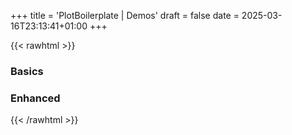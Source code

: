 +++
title = 'PlotBoilerplate | Demos'
draft = false
date = 2025-03-16T23:13:41+01:00
+++

{{< rawhtml >}}
<!-- Note: this document is generated by a bash script. Do not modify manually. -->

<h3>Basics</h3>
<div class="full-width align-center">
   <div class="demo-box-basic">
      <a class="no-decoration" href="/repo/demos/basic-BezierPath/index.html">
         <div style="background-image: url('https://plotboilerplate.io/repo/screenshots/screenshot-20200513-basic-bezierpath.png');"></div>
      </a>
   </div>
   <div class="demo-box-basic">
      <a class="no-decoration" href="/repo/demos/basic-Circle/index.html">
         <div style="background-image: url('https://plotboilerplate.io/repo/screenshots/screenshot-20200518-basic-circle.png');"></div>
      </a>
   </div>
   <div class="demo-box-basic">
      <a class="no-decoration" href="/repo/demos/basic-CircleSector/index.html">
         <div style="background-image: url('https://plotboilerplate.io/repo/screenshots/screenshot-20210110-0-circlesector.png');"></div>
      </a>
   </div>
   <div class="demo-box-basic">
      <a class="no-decoration" href="/repo/demos/basic-Line/index.html">
         <div style="background-image: url('https://plotboilerplate.io/repo/screenshots/screenshot-20200518-basic-line.png');"></div>
      </a>
   </div>
   <div class="demo-box-basic">
      <a class="no-decoration" href="/repo/demos/basic-PBImage/index.html">
         <div style="background-image: url('https://plotboilerplate.io/repo/screenshots/screenshot-20200518-basic-image.png');"></div>
      </a>
   </div>
   <div class="demo-box-basic">
      <a class="no-decoration" href="/repo/demos/basic-PBText/index.html">
         <div style="background-image: url('https://plotboilerplate.io/repo/screenshots/screenshot-20211124-basic-text.png');"></div>
      </a>
   </div>
   <div class="demo-box-basic">
      <a class="no-decoration" href="/repo/demos/basic-Polygon/index.html">
         <div style="background-image: url('https://plotboilerplate.io/repo/screenshots/screenshot-20210330-basic-polygon.png');"></div>
      </a>
   </div>
   <div class="demo-box-basic">
      <a class="no-decoration" href="/repo/demos/basic-Triangle/index.html">
         <div style="background-image: url('https://plotboilerplate.io/repo/screenshots/screenshot-20200518-basic-triangle.png');"></div>
      </a>
   </div>
   <div class="demo-box-basic">
      <a class="no-decoration" href="/repo/demos/basic-Vector/index.html">
         <div style="background-image: url('https://plotboilerplate.io/repo/screenshots/screenshot-20200518-basic-vector.png');"></div>
      </a>
   </div>
   <div class="demo-box-basic">
      <a class="no-decoration" href="/repo/demos/basic-VEllipse/index.html">
         <div style="background-image: url('https://plotboilerplate.io/repo/screenshots/screenshot-20200518-basic-vellipse.png');"></div>
      </a>
   </div>
   <div class="demo-box-basic">
      <a class="no-decoration" href="/repo/demos/basic-VEllipseSector/index.html">
         <div style="background-image: url('https://plotboilerplate.io/repo/screenshots/screenshot-20210324-basic-elliptic-sector.png');"></div>
      </a>
   </div>
   <div class="demo-box-basic">
      <a class="no-decoration" href="/repo/demos/basic-Vertex/index.html">
         <div style="background-image: url('https://plotboilerplate.io/repo/screenshots/screenshot-20200518-basic-vertex.png');"></div>
      </a>
   </div>
</div>
<h3>Enhanced</h3>
<div class="full-width align-center">
   <div class="demo-box">
      <a class="no-decoration" href="/repo/demos/00-simple/index.html">
         <div style="background-image: url('https://plotboilerplate.io/repo/screenshots/screenshot-20190220_3_simpledemo.png');"></div>
      </a>
   </div>
   <div class="demo-box">
      <a class="no-decoration" href="/repo/demos/01-image/index.html">
         <div style="background-image: url('https://plotboilerplate.io/repo/screenshots/preview-image-large.png');"></div>
      </a>
   </div>
   <div class="demo-box">
      <a class="no-decoration" href="/repo/demos/02-line-point-distance/index.html">
         <div style="background-image: url('https://plotboilerplate.io/repo/screenshots/screenshot-20190220_2_line-to-point.png');"></div>
      </a>
   </div>
   <div class="demo-box">
      <a class="no-decoration" href="/repo/demos/03-random-scripture/index.html">
         <div style="background-image: url('https://plotboilerplate.io/repo/screenshots/screenshot-20190117-0-random-scripture.png');"></div>
      </a>
   </div>
   <div class="demo-box">
      <a class="no-decoration" href="/repo/demos/04-vectorfield/index.html">
         <div style="background-image: url('https://plotboilerplate.io/repo/screenshots/screenshot-20190220_1_vectorfield.png');"></div>
      </a>
   </div>
   <div class="demo-box">
      <a class="no-decoration" href="/repo/demos/05-circumcircle-animation/index.html">
         <div style="background-image: url('https://plotboilerplate.io/repo/screenshots/screenshot-20190415_1_circumcircles.png');"></div>
      </a>
   </div>
   <div class="demo-box">
      <a class="no-decoration" href="/repo/demos/06-feigenbaum/index.html">
         <div style="background-image: url('https://plotboilerplate.io/repo/screenshots/screenshot-20181212_3_feigenbaum.png');"></div>
      </a>
   </div>
   <div class="demo-box">
      <a class="no-decoration" href="/repo/demos/07-voronoi-and-delaunay/index.html">
         <div style="background-image: url('https://plotboilerplate.io/repo/screenshots/screenshot-20190416_0_voronoi_delaunay.png');"></div>
      </a>
   </div>
   <div class="demo-box">
      <a class="no-decoration" href="/repo/demos/08-walking-triangles/index.html">
         <div style="background-image: url('https://plotboilerplate.io/repo/screenshots/screenshot-20190911_0_walking_triangles.png');"></div>
      </a>
   </div>
   <div class="demo-box">
      <a class="no-decoration" href="/repo/demos/09-circular-distance-graph/index.html">
         <div style="background-image: url('https://plotboilerplate.io/repo/screenshots/screenshot-20191218-circular-distance-walk.png');"></div>
      </a>
   </div>
   <div class="demo-box">
      <a class="no-decoration" href="/repo/demos/10-bezier-animation-gsap/index.html">
         <div style="background-image: url('https://plotboilerplate.io/repo/screenshots/screenshot-20191218-tweenmax-bezier-animation.png');"></div>
      </a>
   </div>
   <div class="demo-box">
      <a class="no-decoration" href="/repo/demos/11-bezier-perpendiculars/index.html">
         <div style="background-image: url('https://plotboilerplate.io/repo/screenshots/screenshot-20191218-bezier-perpendiculars.png');"></div>
      </a>
   </div>
   <div class="demo-box">
      <a class="no-decoration" href="/repo/demos/12-trace-bspline/index.html">
         <div style="background-image: url('https://plotboilerplate.io/repo/screenshots/screenshot-20191218-tracing-bsplines.png');"></div>
      </a>
   </div>
   <div class="demo-box">
      <a class="no-decoration" href="/repo/demos/13-lissajous/index.html">
         <div style="background-image: url('https://plotboilerplate.io/repo/screenshots/screenshot-20191229-lissajous.png');"></div>
      </a>
   </div>
   <div class="demo-box">
      <a class="no-decoration" href="/repo/demos/14-pursuit-curves/index.html">
         <div style="background-image: url('https://plotboilerplate.io/repo/screenshots/screenshot-20200114-pursuit-curves.png');"></div>
      </a>
   </div>
   <div class="demo-box">
      <a class="no-decoration" href="/repo/demos/15-leaf-venation-patterns/index.html">
         <div style="background-image: url('https://plotboilerplate.io/repo/screenshots/screenshot-20200317-leaf-venation-test.png');"></div>
      </a>
   </div>
   <div class="demo-box">
      <a class="no-decoration" href="/repo/demos/16-morley-trisectors/index.html">
         <div style="background-image: url('https://plotboilerplate.io/repo/screenshots/screenshot-20200317-morley-triangle.png');"></div>
      </a>
   </div>
   <div class="demo-box">
      <a class="no-decoration" href="/repo/demos/17-hobby-curves/index.html">
         <div style="background-image: url('https://plotboilerplate.io/repo/screenshots/screenshot-20200414-0-Hobby-and-cubic-spline-path.png');"></div>
      </a>
   </div>
   <div class="demo-box">
      <a class="no-decoration" href="/repo/demos/18-relative-neighbourhood-graph/index.html">
         <div style="background-image: url('https://plotboilerplate.io/repo/screenshots/screenshot-20200427-relative-neighbour-graph-urquhart.png');"></div>
      </a>
   </div>
   <div class="demo-box">
      <a class="no-decoration" href="/repo/demos/19-convex-polygon-incircle/index.html">
         <div style="background-image: url('https://plotboilerplate.io/repo/screenshots/screenshot-20200506-convex-polygon-incircle.png');"></div>
      </a>
   </div>
   <div class="demo-box">
      <a class="no-decoration" href="/repo/demos/20-pattern-gradient/index.html">
         <div style="background-image: url('https://plotboilerplate.io/repo/screenshots/screenshot-20200526-0-pattern-gradient.png');"></div>
      </a>
   </div>
   <div class="demo-box">
      <a class="no-decoration" href="/repo/demos/21-parquet-deformation/index.html">
         <div style="background-image: url('https://plotboilerplate.io/repo/screenshots/screenshot-20200622-0-parquet-transformation.png');"></div>
      </a>
   </div>
   <div class="demo-box">
      <a class="no-decoration" href="/repo/demos/22-threejs/index.html">
         <div style="background-image: url('https://plotboilerplate.io/repo/screenshots/screenshot-20201019-threejs-highres.png');"></div>
      </a>
   </div>
   <div class="demo-box">
      <a class="no-decoration" href="/repo/demos/23-bezier-point-distance/index.html">
         <div style="background-image: url('https://plotboilerplate.io/repo/screenshots/screenshot-20200724-0-bezier-point-distance.png');"></div>
      </a>
   </div>
   <div class="demo-box">
      <a class="no-decoration" href="/repo/demos/24-two-circles-radical-line/index.html">
         <div style="background-image: url('https://plotboilerplate.io/repo/screenshots/screenshot-20200907-circle-intersection-radical-line.png');"></div>
      </a>
   </div>
   <div class="demo-box">
      <a class="no-decoration" href="/repo/demos/25-multiple-circle-intersections/index.html">
         <div style="background-image: url('https://plotboilerplate.io/repo/screenshots/screenshot-20201029-0-multiple-circle-intersections-rainbow.png');"></div>
      </a>
   </div>
   <div class="demo-box">
      <a class="no-decoration" href="/repo/demos/26-girih/index.html">
         <div style="background-image: url('https://plotboilerplate.io/repo/screenshots/screenshot-20201101-0-girih-basic-tiles.png');"></div>
      </a>
   </div>
   <div class="demo-box">
      <a class="no-decoration" href="/repo/demos/27-polygon-intersection-greinerhormann/index.html">
         <div style="background-image: url('https://plotboilerplate.io/repo/screenshots/screenshot-20201130-0-polygon-intersection-greiner-hormann.png');"></div>
      </a>
   </div>
   <div class="demo-box">
      <a class="no-decoration" href="/repo/demos/28-draw-to-svg/index.html">
         <div style="background-image: url('https://plotboilerplate.io/repo/screenshots/screenshot-20210106-1-draw-svg.png');"></div>
      </a>
   </div>
   <div class="demo-box">
      <a class="no-decoration" href="/repo/demos/29-threejs-voronoi/index.html">
         <div style="background-image: url('https://plotboilerplate.io/repo/screenshots/screenshot-20210111-0-threejs-voronoi.png');"></div>
      </a>
   </div>
   <div class="demo-box">
      <a class="no-decoration" href="/repo/demos/30-function-plot/index.html">
         <div style="background-image: url('https://plotboilerplate.io/repo/screenshots/screenshot-20210203-0-function-plot-test.png');"></div>
      </a>
   </div>
   <div class="demo-box">
      <a class="no-decoration" href="/repo/demos/31-path-draw/index.html">
         <div style="background-image: url('https://plotboilerplate.io/repo/screenshots/screenshot-20210219-0-path-data-transformation.png');"></div>
      </a>
   </div>
   <div class="demo-box">
      <a class="no-decoration" href="/repo/demos/32-ellipse-to-bezier/index.html">
         <div style="background-image: url('https://plotboilerplate.io/repo/screenshots/screenshot-20210324-0-elliptic-sectors-to-bezier.png');"></div>
      </a>
   </div>
   <div class="demo-box">
      <a class="no-decoration" href="/repo/demos/33-depth-mesh/index.html">
         <div style="background-image: url('https://plotboilerplate.io/repo/screenshots/screenshot-20210414-0-rhombicdodecahedron.png');"></div>
      </a>
   </div>
   <div class="demo-box">
      <a class="no-decoration" href="/repo/demos/34-polynomial-interpolation/index.html">
         <div style="background-image: url('https://plotboilerplate.io/repo/screenshots/screenshot-20210531-polynom-interpolation.png');"></div>
      </a>
   </div>
   <div class="demo-box">
      <a class="no-decoration" href="/repo/demos/35-curvature-of-cubic-bezier/index.html">
         <div style="background-image: url('https://plotboilerplate.io/repo/screenshots/screenshot-20210531-0-curvature-of-cubic-bezier-curve.png');"></div>
      </a>
   </div>
   <div class="demo-box">
      <a class="no-decoration" href="/repo/demos/36-lightning-algorithm/index.html">
         <div style="background-image: url('https://plotboilerplate.io/repo/screenshots/screenshot-20211006-4-lightning-algorithm.png');"></div>
      </a>
   </div>
   <div class="demo-box">
      <a class="no-decoration" href="/repo/demos/37-conways-game-of-life/index.html">
         <div style="background-image: url('https://plotboilerplate.io/repo/screenshots/screenshot-20211108-1-conway.png');"></div>
      </a>
   </div>
   <div class="demo-box">
      <a class="no-decoration" href="/repo/demos/38-geometric-skeletonization/index.html">
         <div style="background-image: url('https://plotboilerplate.io/repo/screenshots/screenshot-20220110-0-polygon-skeletonization.png');"></div>
      </a>
   </div>
   <div class="demo-box">
      <a class="no-decoration" href="/repo/demos/39-bezierpath-to-polygon/index.html">
         <div style="background-image: url('https://plotboilerplate.io/repo/screenshots/screenshot-20220429-bezierpath-to-polygon.png');"></div>
      </a>
   </div>
   <div class="demo-box">
      <a class="no-decoration" href="/repo/demos/40-clipped-texture-draw/index.html">
         <div style="background-image: url('https://plotboilerplate.io/repo/screenshots/screenshot-20220428-texture-polygon-clipping.png');"></div>
      </a>
   </div>
   <div class="demo-box">
      <a class="no-decoration" href="/repo/demos/41-raindrops/index.html">
         <div style="background-image: url('https://plotboilerplate.io/repo/screenshots/screenshot-20220601-raindrops-1.png');"></div>
      </a>
   </div>
   <div class="demo-box">
      <a class="no-decoration" href="/repo/demos/42-hicks-hexagons/index.html">
         <div style="background-image: url('https://plotboilerplate.io/repo/screenshots/screenshot-20220607-0-Hicks-Hexagons.png');"></div>
      </a>
   </div>
   <div class="demo-box">
      <a class="no-decoration" href="/repo/demos/43-circle-packing/index.html">
         <div style="background-image: url('https://plotboilerplate.io/repo/screenshots/screenshot-20220927-0-circle-packing-all-intersections.png');"></div>
      </a>
   </div>
   <div class="demo-box">
      <a class="no-decoration" href="/repo/demos/44-truchet-tiles/index.html">
         <div style="background-image: url('https://plotboilerplate.io/repo/screenshots/screenshot-20221010-1-truchet-tiles-bright.png');"></div>
      </a>
   </div>
   <div class="demo-box">
      <a class="no-decoration" href="/repo/demos/45-bezier-curvature-animation/index.html">
         <div style="background-image: url('https://plotboilerplate.io/repo/screenshots/screenshot-20230123-0-curvature-bezier-path-animation.png');"></div>
      </a>
   </div>
   <div class="demo-box">
      <a class="no-decoration" href="/repo/demos/46-simple-audio-control/index.html">
         <div style="background-image: url('https://plotboilerplate.io/repo/screenshots/screenshot-20230201-synthesizer.png');"></div>
      </a>
   </div>
   <div class="demo-box">
      <a class="no-decoration" href="/repo/demos/47-closest-vector-projection-on-polygon/index.html">
         <div style="background-image: url('https://plotboilerplate.io/repo/screenshots/screenshot-20230926-0-polygon-line-intersections.png');"></div>
      </a>
   </div>
   <div class="demo-box">
      <a class="no-decoration" href="/repo/demos/48-contour-plot/index.html">
         <div style="background-image: url('https://plotboilerplate.io/repo/screenshots/screenshot-20231103-0-contour-plot.png');"></div>
      </a>
   </div>
   <div class="demo-box">
      <a class="no-decoration" href="/repo/demos/49-polygon-inside-polygon/index.html">
         <div style="background-image: url('https://plotboilerplate.io/repo/screenshots/screenshot-20231124-0-polygon-inside-polygon-check.png');"></div>
      </a>
   </div>
   <div class="demo-box">
      <a class="no-decoration" href="/repo/demos/50-reuleaux-polygons/index.html">
         <div style="background-image: url('https://plotboilerplate.io/repo/screenshots/screenshot-20240130-0-reuleaux.png');"></div>
      </a>
   </div>
   <div class="demo-box">
      <a class="no-decoration" href="/repo/demos/51-polygons-with-rounded-edges/index.html">
         <div style="background-image: url('https://plotboilerplate.io/repo/screenshots/screenshot-20240206-0-polygons-with-round-edges.png');"></div>
      </a>
   </div>
   <div class="demo-box">
      <a class="no-decoration" href="/repo/demos/52-metacircles/index.html">
         <div style="background-image: url('https://plotboilerplate.io/repo/screenshots/screenshot-20240226-1-metaballs.png');"></div>
      </a>
   </div>
   <div class="demo-box">
      <a class="no-decoration" href="/repo/demos/53-circle-sector-intersections/index.html">
         <div style="background-image: url('https://plotboilerplate.io/repo/screenshots/screenshot-20240309-0-circle-sector-intersections.png');"></div>
      </a>
   </div>
   <div class="demo-box">
      <a class="no-decoration" href="/repo/demos/54-aftereffects-test/index.html">
         <div style="background-image: url('https://plotboilerplate.io/repo/screenshots/screenshot-20240723-after-effects-filter-2.png');"></div>
      </a>
   </div>
   <div class="demo-box">
      <a class="no-decoration" href="/repo/demos/55-infinite-irregular-pattern/index.html">
         <div style="background-image: url('https://plotboilerplate.io/repo/screenshots/screenshot-20250317-infitite-irregular-pattern-0.png');"></div>
      </a>
   </div>
   <div class="demo-box">
      <a class="no-decoration" href="/repo/demos/56-scale-down-polygon-inset/index.html">
         <div style="background-image: url('https://plotboilerplate.io/repo/screenshots/screenshot-20241030-polygon-inset-0.png');"></div>
      </a>
   </div>
   <div class="demo-box">
      <a class="no-decoration" href="/repo/demos/57-eliminate-colinear-polygon-edges/index.html">
         <div style="background-image: url('https://plotboilerplate.io/repo/screenshots/screenshot-20241202-eliminate-colinear-polygon-vertices.png');"></div>
      </a>
   </div>
   <div class="demo-box">
      <a class="no-decoration" href="/repo/demos/extended-arrows/index.html">
         <div style="background-image: url('https://plotboilerplate.io/repo/screenshots/screenshot-20230929-0-extented-arrow-demo.png');"></div>
      </a>
   </div>
   <div class="demo-box">
      <a class="no-decoration" href="/repo/demos/extended-bezier-trim/index.html">
         <div style="background-image: url('https://plotboilerplate.io/repo/screenshots/screenshot-20231007-0-trim-bezier-curves.png');"></div>
      </a>
   </div>
   <div class="demo-box">
      <a class="no-decoration" href="/repo/demos/extended-circle-line-intersection/index.html">
         <div style="background-image: url('https://plotboilerplate.io/repo/screenshots/screenshot-20220910-extended-circle-line-intersection.png');"></div>
      </a>
   </div>
   <div class="demo-box">
      <a class="no-decoration" href="/repo/demos/extended-dashed-lines/index.html">
         <div style="background-image: url('https://plotboilerplate.io/repo/screenshots/screenshot-20231007-0-dashed-lines.png');"></div>
      </a>
   </div>
   <div class="demo-box">
      <a class="no-decoration" href="/repo/demos/extended-elliptic-conversion/index.html">
         <div style="background-image: url('https://plotboilerplate.io/repo/screenshots/screenshot-20230103-0-extended-elliptic-conversion.png');"></div>
      </a>
   </div>
   <div class="demo-box">
      <a class="no-decoration" href="/repo/demos/extended-svg-path-import/index.html">
         <div style="background-image: url('https://plotboilerplate.io/repo/screenshots/screenshot-20230103-svg-path-import-logo.png');"></div>
      </a>
   </div>
   <div class="demo-box">
      <a class="no-decoration" href="/repo/demos/extended-vector-orthogonal/index.html">
         <div style="background-image: url('https://plotboilerplate.io/repo/screenshots/screenshot-20221025-0-orthogonal-vector.png');"></div>
      </a>
   </div>
   <div class="demo-box">
      <a class="no-decoration" href="/repo/demos/extended-vertexset/index.html">
         <div style="background-image: url('https://plotboilerplate.io/repo/screenshots/screenshot-20220429-extended-vertexset.png');"></div>
      </a>
   </div>
</div>
{{< /rawhtml >}}
